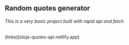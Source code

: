 ## Random quotes generator

###### This is a very basic project built with rapid api and fetch

(links)[oloja-quotes-api.netlify.app]